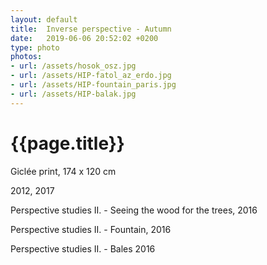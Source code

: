 ```yaml
---
layout: default
title:  Inverse perspective - Autumn
date:   2019-06-06 20:52:02 +0200
type: photo
photos:
- url: /assets/hosok_osz.jpg
- url: /assets/HIP-fatol_az_erdo.jpg
- url: /assets/HIP-fountain_paris.jpg
- url: /assets/HIP-balak.jpg
---
```



# {{page.title}}


Giclée print, 174 x 120 cm

2012, 2017

Perspective studies II. - Seeing the wood for the trees, 2016

Perspective studies II. - Fountain, 2016

Perspective studies II. - Bales 2016